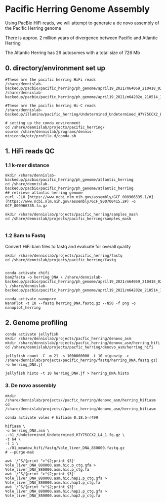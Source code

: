 # Pacific Herring Genome Assembly

Using PacBio HiFi reads, we will attempt to generate a de novo assembly of the Pacific Herring genome

There is approx. 2 million years of divergence between Pacific and Atlantic Herring

The Altantic Herring has 26 autosomes with a total size of 726 Mb

## 0. directory/environment set up
```
#These are the pacific herring HiFi reads
/share/dennislab-backedup/pacbio/pacific_herring/ph_genome/april19_2021/m64069_210418_020829.hifi_reads.bam
/share/dennislab-backedup/pacbio/pacific_herring/ph_genome/april19_2021/m64202e_210514_194300.hifi_reads.bam

#These are the pacific herring Hi-C reads
/share/dennislab-backedup/illumina/pacific_herring/Undetermined_Undetermined_H7Y75CCX2_L4_1.fq.gz

# setting up the conda environment
cd /share/dennislab/projects/pacific_herring/
source /share/dennislab/programs/dennis-miniconda/etc/profile.d/conda.sh
```
## 1. HiFi reads QC
### 1.1 k-mer distance
```
mkdir /share/dennislab-backedup/pacbio/pacific_herring/ph_genome/atlantic_herring
cd /share/dennislab-backedup/pacbio/pacific_herring/ph_genome/atlantic_herring
## retrieve atlantic herring genome
curl -JLO [https://www.ncbi.nlm.nih.gov/assembly/GCF_000966335.1/#](https://www.ncbi.nlm.nih.gov/assembly/GCF_900700415.2#) -o GCF_000966335.fa.gz

mkdir /share/dennislab/projects/pacific_herring/samples_mash
cd /share/dennislab/projects/pacific_herring/samples_mash


```

### 1.2 Bam to Fastq
Convert HiFi bam files to fastq and evaluate for overall quality
```
mkdir /share/dennislab/projects/pacific_herring/fastq
cd /share/dennislab/projects/pacific_herring/fastq


conda activate chifi
bam2fasta -o herring_DNA \ /share/dennislab-backedup/pacbio/pacific_herring/ph_genome/april19_2021/m64069_210418_020829.hifi_reads.bam \ /share/dennislab-backedup/pacbio/pacific_herring/ph_genome/april19_2021/m64202e_210514_194300.hifi_reads.bam

conda activate nanopore
NanoPlot -t 10 --fastq herring_DNA.fastq.gz --N50 -f png -o nanoplot_herring
```

## 2. Genome profiling
```
conda activate jellyfish
mkdir /share/dennislab/projects/pacfic_herring/denovo_asm
mkdir /share/dennislab/projects/pacfic_herring/denovo_asm/herring_hifi
cd /share/dennislab/projects/pacfic_herring/denovo_asm/herring_hifi

jellyfish count -C -m 21 -s 1000000000 -t 10 <(gunzip -c /share/dennislab/projects/pacific_herring/fastq/herring_DNA.fastq.gz) -o herring_DNA.jf

jellyfish histo -t 10 herring_DNA.jf > herring_DNA.histo
```
### 3. De novo assembly

```
mkdir /share/dennislab/projects//pacfic_herring/denovo_asm/herring_hifiasm
cd /share/dennislab/projects//pacfic_herring/denovo_asm/herring_hifiasm

conda activate voles # hifiasm 0.18.5-r499

hifiasm \
-o herring_DNA.asm \
--h1 /Undetermined_Undetermined_H7Y75CCX2_L4_1.fq.gz \
-t 64 \
-l 1 \
../01_meadow_hifi/fastq/Vole_liver_DNA_880000.fastq.gz
# --purge-max 

awk '/^S/{print ">"$2;print $3}' Vole_liver_DNA_880000.asm.hic.p_ctg.gfa > Vole_liver_DNA_880000.asm.hic.p_ctg.fa
awk '/^S/{print ">"$2;print $3}' Vole_liver_DNA_880000.asm.hic.hap1.p_ctg.gfa > Vole_liver_DNA_880000.asm.hic.hap1.p_ctg.fa
awk '/^S/{print ">"$2;print $3}' Vole_liver_DNA_880000.asm.hic.hap2.p_ctg.gfa > Vole_liver_DNA_880000.asm.hic.hap2.p_ctg.fa
```


